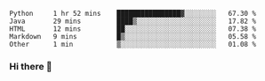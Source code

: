 <!--START_SECTION:waka-->
```text
Python     1 hr 52 mins    ████████████████▓░░░░░░░░   67.30 % 
Java       29 mins         ████▒░░░░░░░░░░░░░░░░░░░░   17.82 % 
HTML       12 mins         ██░░░░░░░░░░░░░░░░░░░░░░░   07.38 % 
Markdown   9 mins          █▒░░░░░░░░░░░░░░░░░░░░░░░   05.58 % 
Other      1 min           ▒░░░░░░░░░░░░░░░░░░░░░░░░   01.08 % 
```
<!--END_SECTION:waka-->

### Hi there 👋

<!--
**DnC275/DnC275** is a ✨ _special_ ✨ repository because its `README.md` (this file) appears on your GitHub profile.

Here are some ideas to get you started:

- 🔭 I’m currently working on ...
- 🌱 I’m currently learning ...
- 👯 I’m looking to collaborate on ...
- 🤔 I’m looking for help with ...
- 💬 Ask me about ...
- 📫 How to reach me: ...
- 😄 Pronouns: ...
- ⚡ Fun fact: ...
-->
